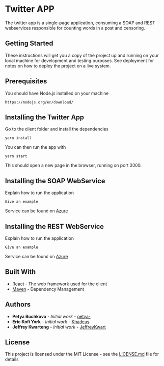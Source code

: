 # Twitter APP
The twitter app is a single-page application, consuming a SOAP and REST webservices responsible for counting words in a post and censoring.

## Getting Started

These instructions will get you a copy of the project up and running on your local machine for development and testing purposes. See deployment for notes on how to deploy the project on a live system.

## Prerequisites

You should have Node.js installed on your machine
```
https://nodejs.org/en/download/
```

## Installing the Twitter App

Go to the client folder and install the dependencies

```
yarn install
```

You can then run the app with

```
yarn start
```

This should open a new page in the browser, running on port 3000.

## Installing the SOAP WebService

Explain how to run the application

```
Give an example
```

Service can be found on [Azure](http://wordcounterservice.azurewebsites.net/WordCounter?wsdl)


## Installing the REST WebService

Explain how to run the application

```
Give an example
```

Service can be found on [Azure](https://twitterfilterservice.azurewebsites.net/VeggieFilter)

## Built With

* [React](https://reactjs.org/) - The web framework used for the client
* [Maven](https://maven.apache.org/) - Dependency Management


## Authors

* **Petya Buchkova** - *Initial work* - [petya-](https://github.com/petya-)
* **Eric Kofi York** - *Initial work* - [Khadeus](https://github.com/Khadeus)
* **Jeffrey Kwarteng** - *Initial work* - [JeffreyKwart](https://github.com/JeffreyKwart)

## License

This project is licensed under the MIT License - see the [LICENSE.md](LICENSE.md) file for details
